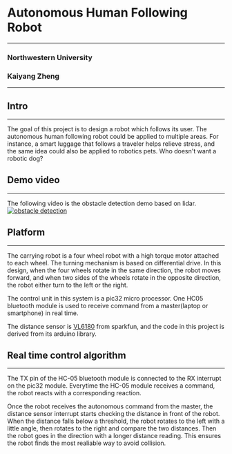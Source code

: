# Autonomous Human Following Robot
______
### Northwestern University
### Kaiyang Zheng
------
## Intro ##
______
The goal of this project is to design a robot which follows its user. The
autonomous human following robot could be applied to multiple areas. For instance,
a smart luggage that follows a traveler helps relieve stress, and the same idea
could also be applied to robotics pets. Who doesn't want a robotic dog?

## Demo video ##
______
The following video is the obstacle detection demo based on lidar.
[![obstacle detection](https://github.com/KevinGit01/autonomous-tracking-robot/blob/master/pics/lidar.png)](https://youtu.be/zOojbgCSgTY)

## Platform ##
______
The carrying robot is a four wheel robot with a high torque motor attached to
each wheel. The turning mechanism is based on differential drive. In this design,
when the four wheels rotate in the same direction, the robot moves forward, and
when two sides of the wheels rotate in the opposite direction, the robot either
turn to the left or the right.   

The control unit in this system is a pic32 micro processor. One HC05 bluetooth module is 
used to receive command from a master(laptop or smartphone) in real time. 

The distance sensor is [VL6180](https://www.sparkfun.com/products/12784) from sparkfun, and the code in this project is derived from its arduino library.

## Real time control algorithm ##
______
The TX pin of the HC-05 bluetooth module is connected to the RX interrupt on the pic32 module. Everytime the HC-05 
module receives a command, the robot reacts with a corresponding reaction. 

Once the robot receives the autonomous command from the master, the distance sensor interrupt starts checking the distance 
in front of the robot. When the distance falls below a threshold, the robot rotates to the left with a little angle, then rotates 
to the right and compare the two distances. Then the robot goes in the direction with a longer distance reading. This ensures 
the robot finds the most realiable way to avoid collision. 


